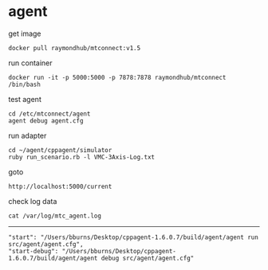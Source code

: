 # agent


get image

    docker pull raymondhub/mtconnect:v1.5 

run container

    docker run -it -p 5000:5000 -p 7878:7878 raymondhub/mtconnect /bin/bash

test agent

    cd /etc/mtconnect/agent
    agent debug agent.cfg

run adapter

    cd ~/agent/cppagent/simulator
    ruby run_scenario.rb -l VMC-3Axis-Log.txt

goto

    http://localhost:5000/current

check log data

    cat /var/log/mtc_agent.log

---

    "start": "/Users/bburns/Desktop/cppagent-1.6.0.7/build/agent/agent run src/agent/agent.cfg",
    "start-debug": "/Users/bburns/Desktop/cppagent-1.6.0.7/build/agent/agent debug src/agent/agent.cfg"


